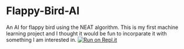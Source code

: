 # Flappy-Bird-AI
An AI for flappy bird using the NEAT algorithm. This is my first machine learning project and I thought it would be fun to incorparate it with something I am interested in.
[![Run on Repl.it](https://repl.it/badge/github/gamerdude333/Flappy-Bird-AI)](https://repl.it/github/gamerdude333/Flappy-Bird-AI)
